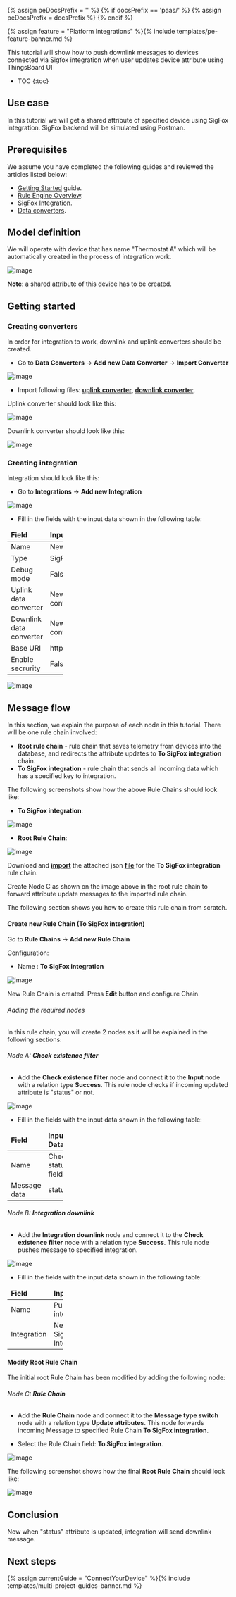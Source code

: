 {% assign peDocsPrefix = '' %}
{% if docsPrefix == 'paas/' %}
{% assign peDocsPrefix = docsPrefix %}
{% endif %}

{% assign feature = "Platform Integrations" %}{% include templates/pe-feature-banner.md %}

This tutorial will show how to push downlink messages to devices connected via Sigfox integration
 when user updates device attribute using ThingsBoard UI

* TOC
{:toc}
 
## Use case

In this tutorial we will get a shared attribute of specified device using SigFox integration.
SigFox backend will be simulated using Postman.

## Prerequisites 

We assume you have completed the following guides and reviewed the articles listed below:

  * [Getting Started](/docs/{{docsPrefix}}getting-started-guides/helloworld/) guide.
  * [Rule Engine Overview](/docs/{{docsPrefix}}user-guide/rule-engine-2-0/overview/).
  * [SigFox Integration](/docs/{{peDocsPrefix}}user-guide/integrations/sigfox/).
  * [Data converters](/docs/{{peDocsPrefix}}user-guide/integrations/index/#data-converters).

## Model definition
  
We will operate with device that has name "Thermostat A" which will be
automatically created in the process of integration work.

![image](/images/user-guide/integrations/sigfox/sigfox-device.png)

**Note**: a shared attribute of this device has to be created.

## Getting started

### Creating converters

In order for integration to work, downlink and uplink converters should be created.

- Go to **Data Converters** -> **Add new Data Converter** -> **Import Converter** 

![image](/images/user-guide/rule-engine-2-0/tutorials/mqtt-downlink/import_new_converter.png)

- Import following files: [**uplink converter**](/docs/user-guide/resources/sigfox/uplink-sigfox-converter.json),
 [**downlink converter**](/docs/user-guide/resources/sigfox/downlink-sigfox-converter.json).

Uplink converter should look like this:

![image](/images/user-guide/integrations/sigfox/sigfox-uplink-converter.png) 

Downlink converter should look like this:

![image](/images/user-guide/integrations/sigfox/sigfox-uplink-converter.png)

### Creating integration

Integration should look like this:

- Go to **Integrations** -> **Add new Integration**

![image](/images/user-guide/rule-engine-2-0/tutorials/mqtt-downlink/add-new-integration.png)

- Fill in the fields with the input data shown in the following table: 

<table style="width: 25%">
  <thead>
      <tr>
          <td><b>Field</b></td><td><b>Input Data</b></td>
      </tr>
  </thead>
  <tbody>
      <tr>
          <td>Name</td>
          <td>New SigFox Integration</td>
      </tr>
      <tr>
          <td>Type</td>
          <td>SigFox</td>
      </tr>
      <tr>
          <td>Debug mode</td>
          <td>False</td>
      </tr>
      <tr>
          <td>Uplink data converter</td>
          <td>New uplink SigFox converter</td>
      </tr>
      <tr>
          <td>Downlink data converter</td>
          <td>New downlink SigFox converter</td>
      </tr>
      <tr>
          <td>Base URl</td>
          <td>http://thingsboard.cloud</td>
      </tr>
      <tr>
          <td>Enable secrurity</td>
          <td>False</td>
      </tr>
   </tbody>
</table> 

![image](/images/user-guide/integrations/sigfox/sigfox-create-integration.png)

## Message flow

In this section, we explain the purpose of each node in this tutorial. There will be one rule chain involved:

- **Root rule chain** - rule chain that saves telemetry from devices into the database, and redirects the 
attribute updates to **To SigFox integration** chain.
- **To SigFox integration** - rule chain that sends all incoming data which has a specified key to integration.

The following screenshots show how the above Rule Chains should look like:

- **To SigFox integration**:

![image](/images/user-guide/integrations/sigfox/sigfox-rule-chain.png)

- **Root Rule Chain**:

![image](/images/user-guide/integrations/sigfox/sigfox-root-rule-chain.png)

Download and [**import**](/docs/{{docsPrefix}}user-guide/ui/rule-chains/#rule-import) the attached json
 [**file**](/docs/user-guide/integrations/tutorials/resources/sigfox/to-sigfox-integration.json) for the
  **To SigFox integration** rule chain.
  
Create Node C as shown on the image above in the root rule chain to forward attribute update messages to the imported 
rule chain. 

The following section shows you how to create this rule chain from scratch.

#### Create new Rule Chain (**To SigFox integration**)

Go to **Rule Chains** -> **Add new Rule Chain** 

Configuration:

- Name : **To SigFox integration**

![image](/images/user-guide/integrations/sigfox/add-to-sigfox-integration-chain.png)

New Rule Chain is created. Press **Edit** button and configure Chain.

###### Adding the required nodes

In this rule chain, you will create 2 nodes as it will be explained in the following sections:

###### Node A: **Check existence filter**

- Add the **Check existence filter** node and connect it to the **Input** node with a relation type **Success**.
  This rule node checks if incoming updated attribute is "status" or not. 

![image](/images/user-guide/integrations/sigfox/check-status-field.png)

- Fill in the fields with the input data shown in the following table: 

<table style="width: 25%">
  <thead>
      <tr>
          <td><b>Field</b></td><td><b>Input Data</b></td>
      </tr>
  </thead>
  <tbody>
      <tr>
          <td>Name</td>
          <td>Check status field</td>
      </tr>
      <tr>
          <td>Message data</td>
          <td>status</td>
      </tr>
   </tbody>
</table> 

###### Node B: **Integration downlink**

- Add the **Integration downlink** node and connect it to the **Check existence filter** node with a relation type
 **Success**. This rule node pushes message to specified integration. 
 
 ![image](/images/user-guide/integrations/sigfox/push-to-integration.png)

- Fill in the fields with the input data shown in the following table: 

<table style="width: 25%">
  <thead>
      <tr>
          <td><b>Field</b></td><td><b>Input Data</b></td>
      </tr>
  </thead>
  <tbody>
      <tr>
          <td>Name</td>
          <td>Push to integration</td>
      </tr>
      <tr>
          <td>Integration</td>
          <td>New SigFox Integration</td>
      </tr>
   </tbody>
</table> 

#### Modify Root Rule Chain

The initial root Rule Chain has been modified by adding the following node:

###### Node С: **Rule Chain**

- Add the **Rule Chain** node and connect it to the **Message type switch** node with a relation type 
**Update attributes**. This node forwards incoming Message to specified Rule Chain **To SigFox integration**.

- Select the Rule Chain field: **To SigFox integration**.

![image](/images/user-guide/integrations/sigfox/add-rule-chain-node.png)

The following screenshot shows how the final **Root Rule Chain** should look like:

![image](/images/user-guide/integrations/sigfox/sigfox-root-rule-chain.png)

## Conclusion

Now when "status" attribute is updated, integration will send downlink message.

## Next steps

{% assign currentGuide = "ConnectYourDevice" %}{% include templates/multi-project-guides-banner.md %}
